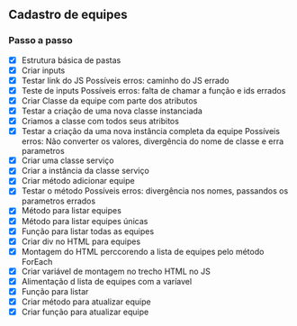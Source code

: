 ## Cadastro de equipes
### Passo a passo

- [X] Estrutura básica de pastas
- [X] Criar inputs
- [X] Testar link do JS
    Possíveis erros: caminho do JS errado
- [X] Teste de inputs
    Possíveis erros: falta de chamar a função e ids errados
- [X] Criar Classe da equipe com parte dos atributos
- [X] Testar a criação de uma nova classe instanciada
- [X] Criamos a classe com todos seus atribitos
- [X] Testar a criação da uma nova instância completa da equipe
    Possíveis erros: Não converter os valores, divergência do nome de classe e erra parametros
- [X] Criar uma classe serviço
- [X] Criar a instância da classe serviço
- [X] Criar método adicionar equipe
- [X] Testar o método
    Possíveis erros: divergência nos nomes, passandos os parametros errados
- [X] Método para listar equipes
- [X] Método para listar equipes únicas
- [X] Função para listar todas as equipes
- [X] Criar div no HTML para equipes
- [X] Montagem do HTML perccorendo a lista de equipes pelo método ForEach
- [X] Criar variável de montagem no trecho HTML no JS
- [X] Alimentação d lista de equipes com a varíavel
- [X] Função para listar
- [X] Criar método para atualizar equipe
- [x] Criar função para atualizar equipe